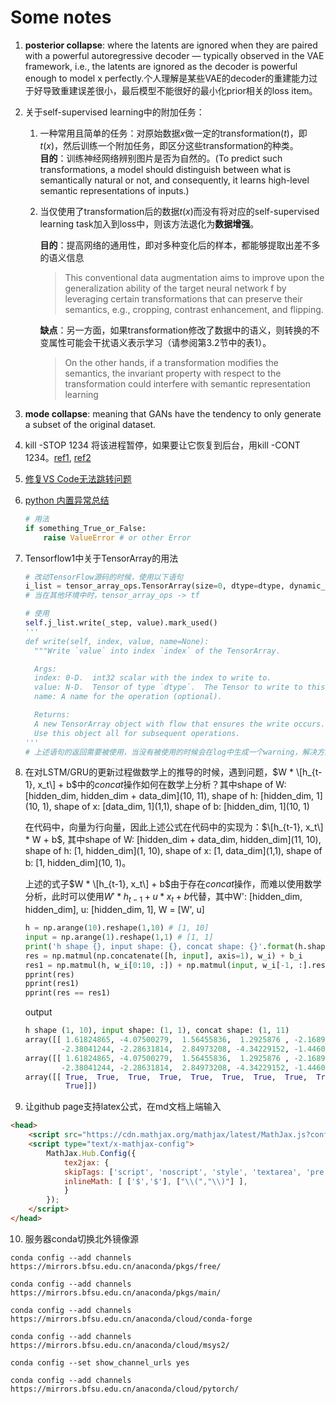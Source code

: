 <script type="text/x-mathjax-config">
  MathJax.Hub.Config({
    tex2jax: {
      inlineMath: [ ['$','$'], ["\\(","\\)"] ],
      processEscapes: true
    }
  });
</script>

<script src="https://cdn.mathjax.org/mathjax/latest/MathJax.js?config=TeX-AMS-MML_HTMLorMML" type="text/javascript"></script>

# Some notes

1. **posterior collapse**: where the latents are ignored when they are paired with a powerful autoregressive decoder — typically observed in the VAE framework, i.e., the latents are ignored as the decoder is powerful enough to model x perfectly.个人理解是某些VAE的decoder的重建能力过于好导致重建误差很小，最后模型不能很好的最小化prior相关的loss item。

2. 关于self-supervised learning中的附加任务：
    1. 一种常用且简单的任务：对原始数据$x$做一定的transformation($t$)，即$t(x)$，然后训练一个附加任务，即区分这些transformation的种类。    
        **目的**：训练神经网络辨别图片是否为自然的。(To predict such transformations, a model should distinguish between what is semantically natural or not, and consequently, it
        learns high-level semantic representations of inputs.)
    2. 当仅使用了transformation后的数据$t(x)$而没有将对应的self-supervised learning task加入到loss中，则该方法退化为**数据增强**。
        
        **目的**：提高网络的通用性，即对多种变化后的样本，都能够提取出差不多的语义信息
        
        > This conventional data augmentation aims to improve upon
        > the generalization ability of the target neural network f by
        > leveraging certain transformations that can preserve their semantics,
        > e.g., cropping, contrast enhancement, and flipping.
        
        **缺点**：另一方面，如果transformation修改了数据中的语义，则转换的不变属性可能会干扰语义表示学习（请参阅第3.2节中的表1）。
        
        > On the other hands, if a transformation modifies the semantics,
        > the invariant property with respect to the transformation
        > could interfere with semantic representation learning
3. **mode collapse**: meaning that GANs have the tendency to only generate a subset of the original dataset.

4. kill -STOP 1234 将该进程暂停，如果要让它恢复到后台，用kill -CONT 1234。[ref1](https://www.cnblogs.com/kexinxin/p/9939119.html), [ref2](https://www.jianshu.com/p/d4190447736e) 

5. [修复VS Code无法跳转问题](https://www.cnblogs.com/longjiang-uestc/p/11515571.html)

6. [python 内置异常总结](https://www.cnblogs.com/nmb-musen/p/10856023.html)
    ```python
    # 用法
    if something_True_or_False:
        raise ValueError # or other Error
    ```
  
7. Tensorflow1中关于TensorArray的用法
    ```python
    # 改动TensorFlow源码的时候，使用以下语句
    i_list = tensor_array_ops.TensorArray(size=0, dtype=dtype, dynamic_size=True, name='i_list', clear_after_read=True)
    # 当在其他环境中时，tensor_array_ops -> tf

    # 使用
    self.j_list.write(_step, value).mark_used()
    '''
    def write(self, index, value, name=None):
      """Write `value` into index `index` of the TensorArray.

      Args:
      index: 0-D.  int32 scalar with the index to write to.
      value: N-D.  Tensor of type `dtype`.  The Tensor to write to this index.
      name: A name for the operation (optional).

      Returns:
      A new TensorArray object with flow that ensures the write occurs.
      Use this object all for subsequent operations.
    '''
    # 上述语句的返回需要被使用，当没有被使用的时候会在log中生成一个warning，解决方案是在write()后使用方法：mark_used()
    ```

8. 在对LSTM/GRU的更新过程做数学上的推导的时候，遇到问题，$W * \[h_{t-1}, x_t\] + b$中的$concat$操作如何在数学上分析？其中shape of W: \[hidden_dim, hidden_dim + data_dim\](10, 11), shape of h: \[hidden_dim, 1\](10, 1), shape of x: \[data_dim, 1\](1,1), shape of b: \[hidden_dim, 1\](10, 1)

    在代码中，向量为行向量，因此上述公式在代码中的实现为：$\[h_{t-1}, x_t\] * W + b$, 其中shape of W: \[hidden_dim + data_dim, hidden_dim\](11, 10), shape of h: \[1, hidden_dim\](1, 10), shape of x: \[1, data_dim\](1,1), shape of b: \[1, hidden_dim\](10, 1)。
  
    上述的式子$W * \[h_{t-1}, x_t\] + b$由于存在$concat$操作，而难以使用数学分析，此时可以使用$W' * h_{t-1} + u * x_t + b$代替，其中W': \[hidden_dim, hidden_dim\], u: \[hidden_dim, 1\], W = \[W', u\]
    
    ```python
    h = np.arange(10).reshape(1,10) # [1, 10]
    input = np.arange(1).reshape(1,1) # [1, 1]
    print('h shape {}, input shape: {}, concat shape: {}'.format(h.shape, input.shape, np.concatenate([h, input], axis=1).shape))
    res = np.matmul(np.concatenate([h, input], axis=1), w_i) + b_i
    res1 = np.matmul(h, w_i[0:10, :]) + np.matmul(input, w_i[-1, :].reshape(1, 10)) + b_i
    pprint(res)
    pprint(res1)
    pprint(res == res1)
    ```
    output
    ```python
    h shape (1, 10), input shape: (1, 1), concat shape: (1, 11)
    array([[ 1.61824865, -4.07500279,  1.56455836,  1.2925876 , -2.16892738,
            -2.38041244, -2.28631814,  2.84973208, -4.34229152, -1.44608608]])
    array([[ 1.61824865, -4.07500279,  1.56455836,  1.2925876 , -2.16892738,
            -2.38041244, -2.28631814,  2.84973208, -4.34229152, -1.44608608]])
    array([[ True,  True,  True,  True,  True,  True,  True,  True,  True,
             True]])
    ```

9. 让github page支持latex公式，在md文档上端输入

  ```html
  <head>
      <script src="https://cdn.mathjax.org/mathjax/latest/MathJax.js?config=TeX-AMS-MML_HTMLorMML" type="text/javascript"></script>
      <script type="text/x-mathjax-config">
          MathJax.Hub.Config({
              tex2jax: {
              skipTags: ['script', 'noscript', 'style', 'textarea', 'pre'],
              inlineMath: [ ['$','$'], ["\\(","\\)"] ],
              }
          });
      </script>
  </head>
  ```
  
10. 服务器conda切换北外镜像源

```console
conda config --add channels https://mirrors.bfsu.edu.cn/anaconda/pkgs/free/ 

conda config --add channels https://mirrors.bfsu.edu.cn/anaconda/pkgs/main/ 

conda config --add channels https://mirrors.bfsu.edu.cn/anaconda/cloud/conda-forge 

conda config --add channels https://mirrors.bfsu.edu.cn/anaconda/cloud/msys2/

conda config --set show_channel_urls yes 

conda config --add channels https://mirrors.bfsu.edu.cn/anaconda/cloud/pytorch/
```

